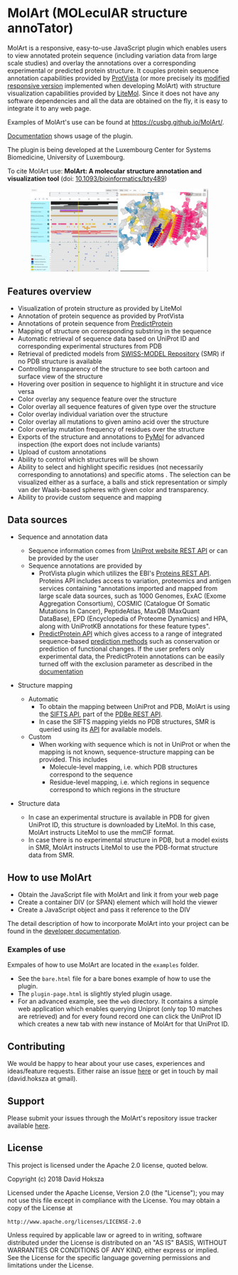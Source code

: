 # MolArt (MOLeculAR structure annoTator)

MolArt is a responsive, easy-to-use JavaScript plugin which enables users to
view annotated protein sequence (including variation data from large scale
studies) and overlay the annotations over a corresponding experimental
or predicted protein structure.
It couples protein sequence annotation capabilities provided by [ProtVista](https://github.com/ebi-uniprot/ProtVista)
 (or more precisely its [modified responsive version](https://github.com/davidhoksza/protvista) 
 implemented when developing MolArt) with structure visualization 
 capabilities provided by [LiteMol](https://github.com/dsehnal/LiteMol). 
 Since it does not have any software dependencies and all the data are obtained on the fly,
  it is easy to integrate it to any web page.

Examples of MolArt's use can be found at https://cusbg.github.io/MolArt/.

[Documentation](https://github.com/davidhoksza/MolArt/tree/master/docs) shows usage of the plugin.

The plugin is being developed at the Luxembourg Center for Systems Biomedicine, University of Luxembourg.

To cite MolArt use: **MolArt: A molecular structure annotation and visualization tool** (doi: [10.1093/bioinformatics/bty489](https://doi.org/10.1093/bioinformatics/bty489))


<div style="text-align:center">
    <img src="gitweb/teaser.png" style="width:400px;"/>
</div>


## Features overview

- Visualization of protein structure as provided by LiteMol
- Annotation of protein sequence as provided by ProtVista
- Annotations of protein sequence from [PredictProtein](https://en.wikipedia.org/wiki/Predictprotein) 
- Mapping of structure on corresponding substring in the sequence
- Automatic retrieval of sequence data based on UniProt ID and corresponding experimental structures from PDB
- Retrieval of predicted models from [SWISS-MODEL Repository](https://swissmodel.expasy.org/repository) (SMR) if 
no PDB structure is available
- Controlling transparency of the structure to see both cartoon and surface view of the structure
- Hovering over position in sequence to highlight it in structure and vice versa
- Color overlay any sequence feature over the structure
- Color overlay all sequence features of given type over the structure
- Color overlay individual variation over the structure
- Color overlay all mutations to given amino acid over the structure
- Color overlay mutation frequency of residues over the structure
- Exports of the structure and annotations to [PyMol](https://pymol.org/2/) for advanced inspection 
(the export does not include variants)
- Upload of custom annotations
- Ability to control which structures will be shown
- Ability to select and highlight specific residues (not necessarily corresponding to annotations) and specific atoms .
The selection can be visualized either as a surface, a balls and stick representation or simply van der 
Waals-based spheres with given color and transparency.
- Ability to provide custom sequence and mapping



## Data sources

- Sequence and annotation data
  - Sequence information comes from [UniProt website REST API](https://www.uniprot.org/help/api) or can be provided by the user
  - Sequence annotations are provided by 
    - ProtVista plugin which utilizes the EBI's 
  [Proteins REST API](https://www.ebi.ac.uk/proteins/api/doc/). 
  Proteins API includes access to variation, proteomics and antigen services containing 
  "annotations imported and mapped from large scale data sources, such as 1000 Genomes, 
  ExAC (Exome Aggregation Consortium), COSMIC (Catalogue Of Somatic Mutations In Cancer), 
  PeptideAtlas, MaxQB (MaxQuant DataBase), EPD (Encyclopedia of Proteome Dynamics) and HPA, 
  along with UniProtKB annotations for these feature types".
    - [PredictProtein API](https://en.wikipedia.org/wiki/Predictprotein) which gives access to a range
    of integrated sequence-based [prediction methods](https://www.predictprotein.org/about) such as
    conservation or prediction of functional changes. If the user prefers only experimental data, 
    the PredictProtein annotations can be easily turned off with the exclusion parameter as 
    described in the [documentation](https://github.com/davidhoksza/MolArt/tree/master/docs) 
  
- Structure mapping
    - Automatic
        - To obtain the mapping between UniProt and PDB, MolArt is using the [SIFTS API](https://www.ebi.ac.uk/pdbe/api/doc/sifts.html), part of the [PDBe REST API](http://www.ebi.ac.uk/pdbe/pdbe-rest-api).
        - In case the SIFTS mapping yields no PDB structures, SMR is queried using its [API](https://swissmodel.expasy.org/docs/repository_help#smr_api) for available models.
    - Custom
        - When working with sequence which is not in UniProt or when the mapping is not known, 
        sequence-structure mapping can be provided. This includes
            - Molecule-level mapping, i.e. which PDB structures correspond to the sequence
            - Residue-level mapping, i.e. which regions in sequence correspond to which regions in the structure

- Structure data
  - In case an experimental structure is available in PDB for given UniProt ID, this structure is downloaded by LiteMol. In this case, MolArt instructs LiteMol to use the mmCIF format.
  - In case there is no experimental structure in PDB, but a model exists in SMR, MolArt instructs LiteMol to use the PDB-format structure data from SMR.

## How to use MolArt

- Obtain the JavaScript file with MolArt and link it from your web page
- Create a container DIV (or SPAN) element which will hold the viewer
- Create a JavaScript object and pass it reference to the DIV

The detail description of how to incorporate MolArt into your project can be found in the [developer documentation](https://github.com/davidhoksza/MolArt/tree/master/docs).

### Examples of use
Exmpales of how to use MolArt are located in the ``examples`` folder.
- See the ``bare.html`` file for a bare bones example of how to use the plugin.
- The ``plugin-page.html`` is slightly styled plugin usage.
- For an advanced example, see the ``web`` directory. It contains a simple web application which enables querying Uniprot (only top 10 matches are retrieved) and for every found record one can click the UniProt ID which creates a new tab with new instance of MolArt for that UniProt ID.

## Contributing

We would be happy to hear about your use cases, experiences and ideas/feature requests. Either raise an issue [here](https://github.com/davidhoksza/MolArt/issues) or get in touch by mail (david.hoksza at gmail).

## Support

Please submit your issues through the MolArt's repository issue tracker available [here](https://github.com/davidhoksza/MolArt/issues).

## License

This project is licensed under the Apache 2.0 license, quoted below.

Copyright (c) 2018 David Hoksza

Licensed under the Apache License, Version 2.0 (the "License"); you may not use this file except in compliance with the License.
You may obtain a copy of the License at

    http://www.apache.org/licenses/LICENSE-2.0

Unless required by applicable law or agreed to in writing, software distributed under the License is distributed on an "AS IS" BASIS,
WITHOUT WARRANTIES OR CONDITIONS OF ANY KIND, either express or implied. See the License for the specific language governing permissions and limitations under the License.

